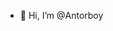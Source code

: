 - 👋 Hi, I’m @Antorboy

<!---
Antorboy/Antorboy is a ✨ special ✨ repository because its `README.md` (this file) appears on your GitHub profile.
You can click the Preview link to take a look at your changes.
--->
